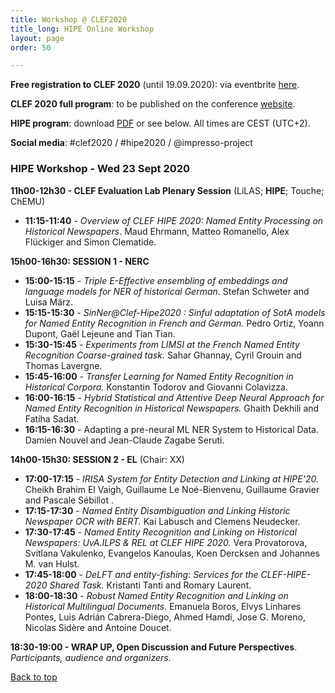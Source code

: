 ```yaml
---
title: Workshop @ CLEF2020
title_long: HIPE Online Workshop 
layout: page
order: 50

---
```






**Free registration to CLEF 2020** (until 19.09.2020): via eventbrite [here]( https://www.eventbrite.co.uk/e/clef-2020-conference-and-labs-of-the-evaluation-forum-tickets-116107862743).  

**CLEF 2020 full program**: to be published on the conference [website](https://clef2020.clef-initiative.eu/).

**HIPE program**: download [PDF](images/docs/HIPE2020-programme.pdf) or see below. All times are CEST (UTC+2).

**Social media**: #clef2020 / #hipe2020 / @impresso-project



### HIPE Workshop - Wed 23 Sept 2020



**11h00-12h30 - CLEF Evaluation Lab Plenary Session** (LiLAS; **HIPE**; Touche; ChEMU)

- **11:15-11:40** - *Overview of CLEF HIPE 2020: Named Entity Processing on Historical Newspapers*. Maud Ehrmann, Matteo Romanello, Alex Flückiger and Simon Clematide.



**15h00-16h30: SESSION 1 - NERC**

- **15:00-15:15** - *Triple E-Effective ensembling of embeddings and language models for NER of historical German*. 
  Stefan Schweter and Luisa März.
- **15:15-15:30** - *SinNer@Clef-Hipe2020 : Sinful adaptation of SotA models for Named Entity Recognition in French and German.* 
  Pedro Ortiz, Yoann Dupont, Gaël Lejeune and Tian Tian.
- **15:30-15:45** - *Experiments from LIMSI at the French Named Entity Recognition Coarse-grained task.* 
  Sahar Ghannay, Cyril Grouin and Thomas Lavergne.  
- **15:45-16:00** - *Transfer Learning for Named Entity Recognition in Historical Corpora.* 
  Konstantin Todorov and Giovanni Colavizza.   
- **16:00-16:15** - *Hybrid Statistical and Attentive Deep Neural Approach for Named Entity Recognition in Historical Newspapers.* 
  Ghaith Dekhili and Fatiha Sadat.   
- **16:15-16:30** - Adapting a pre-neural ML NER System to Historical Data. 
  Damien Nouvel and Jean-Claude Zagabe Seruti. 



**14h00-15h30: SESSION 2 -  EL**  (Chair: XX) 

- **17:00-17:15** - *IRISA System for Entity Detection and Linking at HIPE'20.* 
  Cheikh Brahim El Vaigh, Guillaume Le Noé-Bienvenu, Guillaume Gravier and Pascale Sébillot .   
- **17:15-17:30** - *Named Entity Disambiguation and Linking Historic Newspaper OCR with BERT.* 
  Kai Labusch and Clemens Neudecker.
- **17:30-17:45** - *Named Entity Recognition and Linking on Historical Newspapers: UvA.ILPS & REL at CLEF HIPE 2020.*
  Vera Provatorova, Svitlana Vakulenko, Evangelos Kanoulas, Koen Dercksen and Johannes M. van Hulst.
- **17:45-18:00** - *DeLFT and entity-fishing: Services for the CLEF-HIPE-2020 Shared Task.* 
  Kristanti Tanti and Romary Laurent.  
- **18:00-18:30** - *Robust Named Entity Recognition and Linking on Historical Multilingual Documents.* 
  Emanuela Boros, Elvys Linhares Pontes, Luis Adrián Cabrera-Diego, Ahmed Hamdi, Jose G. Moreno, Nicolas Sidère and Antoine Doucet.



**18:30-19:00 - WRAP UP, Open Discussion and Future Perspectives**.
*Participants, audience and organizers.*



 <a href="#top">Back to top</a>

